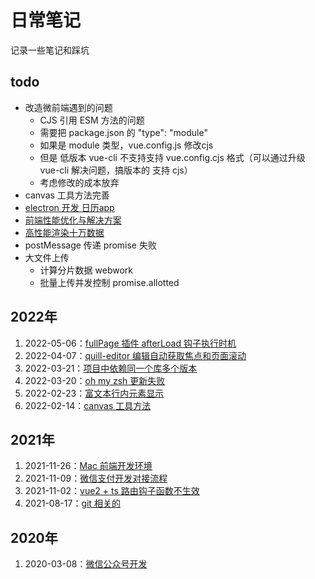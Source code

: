 # 日常笔记

<Avatar/>

记录一些笔记和踩坑

## todo

- 改造微前端遇到的问题
  - CJS 引用 ESM 方法的问题
  - 需要把 package.json 的 "type": "module"
  - 如果是 module 类型，vue.config.js 修改cjs
  - 但是 低版本 vue-cli 不支持支持 vue.config.cjs 格式（可以通过升级 vue-cli 解决问题，搞版本的 支持 cjs）
  - 考虑修改的成本放弃
- canvas 工具方法完善
- [electron 开发 日历app](src/electron.md)
- [前端性能优化与解决方案](src/前端性能优化与解决方案.md)
- [高性能渲染十万数据](src/高性能渲染十万条数据.md)
- postMessage 传递 promise 失败
- 大文件上传
    - 计算分片数据 webwork
    - 批量上传并发控制 promise.allotted


## 2022年

1. 2022-05-06：[fullPage 插件 afterLoad 钩子执行时机](src/fullPagejs同步动画问题.md)
2. 2022-04-07：[quill-editor 编辑自动获取焦点和页面滚动](src/quillEditor自动获取焦点问题.md)
3. 2022-03-21：[项目中依赖同一个库多个版本](src/引用多个版本npm包.md)
4. 2022-03-20：[oh my zsh 更新失败](src/zsh更新.md)
5. 2022-02-23：[富文本行内元素显示](src/富文本内容样式问题.md)
6. 2022-02-14：[canvas 工具方法](https://github.com/tangxve/canvasUtils)

## 2021年

1. 2021-11-26：[Mac 前端开发环境](src/Mac前端开发环境.md)
3. 2021-11-09：[微信支付开发对接流程](src/微信支付开发流程.md)
4. 2021-11-02：[vue2 + ts 路由钩子函数不生效](src/vue2+ts路由钩子函数不生效.md)
5. 2021-08-17：[git 相关的](src/git.md)

## 2020年

1. 2020-03-08：[微信公众号开发](src/微信公众号开发流程.md)
